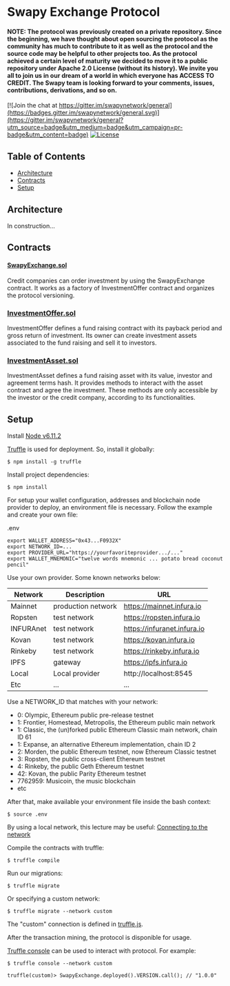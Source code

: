 # Swapy Exchange Protocol
#### NOTE: The protocol was previously created on a private repository. Since the beginning, we have thought about open sourcing the protocol as the community has much to contribute to it as well as the protocol and the source code may be helpful to other projects too. As the protocol achieved a certain level of maturity we decided to move it to a public repository under Apache 2.0 License (without its history). We invite you all to join us in our dream of a world in which everyone has ACCESS TO CREDIT. The Swapy team is looking forward to your comments, issues, contributions, derivations, and so on.
[![Join the chat at https://gitter.im/swapynetwork/general](https://badges.gitter.im/swapynetwork/general.svg)](https://gitter.im/swapynetwork/general?utm_source=badge&utm_medium=badge&utm_campaign=pr-badge&utm_content=badge)
[![License](https://img.shields.io/badge/License-Apache%202.0-blue.svg)](https://opensource.org/licenses/Apache-2.0)


## Table of Contents

* [Architecture](#architecture)
* [Contracts](#contracts)
* [Setup](#setup)

## Architecture

In construction...

## Contracts

#### [SwapyExchange.sol](https://github.com/swapynetwork/swapy-exchange-protocol/blob/master/contracts/protocol/SwapyExchange.sol)
Credit companies can order investment by using the SwapyExchange contract. It works as a factory of InvestmentOffer contract and organizes the protocol versioning. 

### [InvestmentOffer.sol](https://github.com/swapynetwork/swapy-exchange-protocol/blob/master/contracts/protocol/InvestmentOffer.sol)
InvestmentOffer defines a fund raising contract with its payback period and gross return of investment. Its owner can create investment assets associated to the fund raising and sell it to investors. 

### [InvestmentAsset.sol](https://github.com/swapynetwork/swapy-exchange-protocol/blob/master/contracts/protocol/InvestmentAsset.sol)
InvestmentAsset defines a fund raising asset with its value, investor and agreement terms hash. It provides methods to interact with the asset contract and agree the investment. These methods are only accessible by the investor or the credit company, according to its functionalities.

## Setup

Install [Node v6.11.2](https://nodejs.org/en/download/releases/)

[Truffle](http://truffleframework.com/) is used for deployment. So, install it globally:
```
$ npm install -g truffle
```
Install project dependencies:
```
$ npm install
```
For setup your wallet configuration, addresses and blockchain node provider to deploy, an environment file is necessary. Follow the example and create your own file:

.env
```
export WALLET_ADDRESS="0x43...F0932X"
export NETWORK_ID=...
export PROVIDER_URL="https://yourfavoriteprovider.../..."
export WALLET_MNEMONIC="twelve words mnemonic ... potato bread coconut pencil" 
```
Use your own provider. Some known networks below:

| Network   | Description        | URL                         |
|-----------|--------------------|-----------------------------|
| Mainnet   | production network | https://mainnet.infura.io   |
| Ropsten   | test network       | https://ropsten.infura.io   |
| INFURAnet | test network       | https://infuranet.infura.io |
| Kovan     | test network       | https://kovan.infura.io     |
| Rinkeby   | test network       | https://rinkeby.infura.io   |
| IPFS      | gateway            | https://ipfs.infura.io      |
| Local     | Local provider     | http://localhost:8545       |
| Etc       | ...                | ...                         |

Use a NETWORK_ID that matches with your network:
* 0: Olympic, Ethereum public pre-release testnet
* 1: Frontier, Homestead, Metropolis, the Ethereum public main network
* 1: Classic, the (un)forked public Ethereum Classic main network, chain ID 61
* 1: Expanse, an alternative Ethereum implementation, chain ID 2
* 2: Morden, the public Ethereum testnet, now Ethereum Classic testnet
* 3: Ropsten, the public cross-client Ethereum testnet
* 4: Rinkeby, the public Geth Ethereum testnet
* 42: Kovan, the public Parity Ethereum testnet
* 7762959: Musicoin, the music blockchain
* etc

After that, make available your environment file inside the bash context:
```
$ source .env
```

By using a local network, this lecture may be useful: [Connecting to the network](https://github.com/ethereum/go-ethereum/wiki/Connecting-to-the-network) 

Compile the contracts with truffle:
```
$ truffle compile
```
Run our migrations:
```
$ truffle migrate
```
Or specifying a custom network:
```
$ truffle migrate --network custom
```

The "custom" connection is defined in [truffle.js](https://github.com/swapynetwork/swapy-exchange-protocol/blob/master/truffle.js).

After the transaction mining, the protocol is disponible for usage.

[Truffle console](https://truffle.readthedocs.io/en/beta/getting_started/console/) can be used to interact with protocol. For example:
```
$ truffle console --network custom 
```
```
truffle(custom)> SwapyExchange.deployed().VERSION.call(); // "1.0.0"
```











